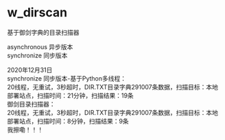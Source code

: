 # w_dirscan
基于御剑字典的目录扫描器

asynchronous 异步版本  
synchronize 同步版本


2020年12月31日  
synchronize 同步版本-基于Python多线程：  
20线程，无重试，3秒超时，DIR.TXT目录字典291007条数据，扫描目标：本地部署站点，扫描时间：21分钟，扫描结果：19条  
御剑目录扫描器：  
20线程，无重试，3秒超时，DIR.TXT目录字典291007条数据，扫描目标：本地部署站点，扫描时间：8分钟，扫描结果：9条  
我擦嘞！！！